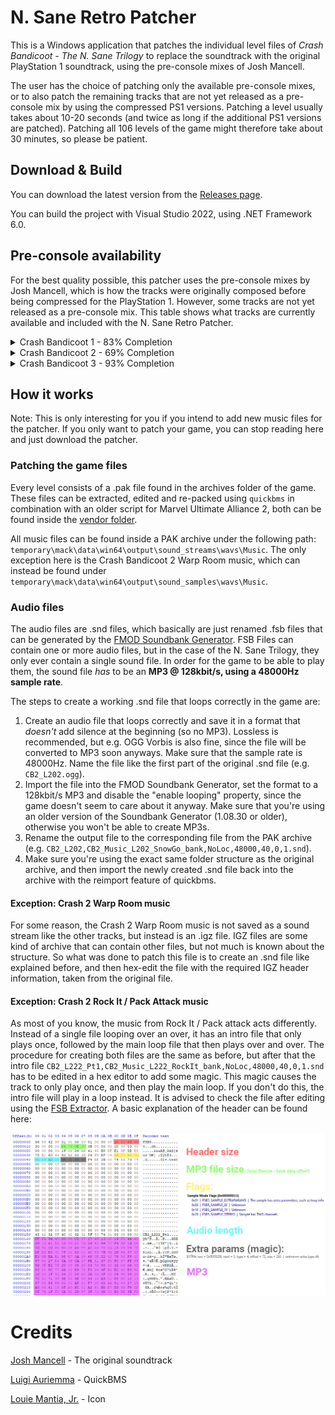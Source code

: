# N. Sane Retro Patcher

This is a Windows application that patches the individual level files of _Crash Bandicoot - The N. Sane Trilogy_ to replace the soundtrack with the original PlayStation 1 soundtrack, using the pre-console mixes of Josh Mancell.

The user has the choice of patching only the available pre-console mixes, or to also patch the remaining tracks that are not yet released as a pre-console mix by using the compressed PS1 versions. Patching a level usually takes about 10-20 seconds (and twice as long if the additional PS1 versions are patched). Patching all 106 levels of the game might therefore take about 30 minutes, so please be patient.

## Download & Build

You can download the latest version from the [Releases page](https://github.com/NoisyFlake/NSaneRetroPatcher/releases/latest).

You can build the project with Visual Studio 2022, using .NET Framework 6.0.

## Pre-console availability

For the best quality possible, this patcher uses the pre-console mixes by Josh Mancell, which is how the tracks were originally composed before being compressed for the PlayStation 1. However, some tracks are not yet released as a pre-console mix. This table shows what tracks are currently available and included with the N. Sane Retro Patcher.

<details>
  <summary>Crash Bandicoot 1 - 83% Completion</summary>
 
| Level | Track | Pre-Console mix |
| ---------- | ----- | --------------- |
| N. Sanity Beach, Wumpa Islands | Main Theme | :heavy_check_mark: | 
|                 | Part 2 (Jungle) | :x: | 
| Jungle Rollers, Rolling Stones | Main Theme | :x: | 
| The Great Gate, Native Fortress | Main Theme | :heavy_check_mark: | 
| Boulders, Boulder Dash | Main Theme | :heavy_check_mark: | 
| Upstream, Up the Creek | Main Theme | :heavy_check_mark: | 
| Hog Wild, Whole Hog | Main Theme | :heavy_check_mark: | 
| The Lost City, Sunset Vista | Main Theme | :heavy_check_mark: | 
| Temple Ruins, Jaws of Darkness | Main Theme | :heavy_check_mark: | 
| Road to Nowhere, The High Road | Main Theme | :x: | 
| Heavy Machinery, Castle Machinery | Main Theme | :heavy_check_mark: | 
| Cortex Power | Main Theme | :heavy_check_mark: | 
| Generator Room | Main Theme | :heavy_check_mark: | 
| Toxic Waste | Main Theme | :heavy_check_mark: | 
| Slippery Climb, Stormy Ascent | Main Theme | :heavy_check_mark: | 
| Lights Out, Fumbling in the Dark | Main Theme | :heavy_check_mark: | 
| The Lab | Main Theme | :heavy_check_mark: | 
| The Great Hall | Main Theme | :heavy_check_mark: | 
| | | 
| Papu Papu | Main Theme | :heavy_check_mark: | 
| Ripper Roo | Main Theme | :heavy_check_mark: | 
| Koala Kong | Main Theme | :heavy_check_mark: | 
| Pinstripe Potoroo | Main Theme | :x: | 
| Dr. Nitrus Brio, Brio Bonus Round | Main Theme | :heavy_check_mark: | 
| Dr. Neo Cortex, Cortex Bonus Round | Main Theme | :heavy_check_mark: | 
| Tawna Bonus Round | Main Theme | :heavy_check_mark: | 
  
</details>

<details>
  <summary>Crash Bandicoot 2 - 69% Completion</summary>
 
| Level | Track | Pre-Console mix |
| ---------- | ----- | --------------- |
| Turtle Woods, The Pits, Night Fight | Main Theme | :heavy_check_mark: | 
|                                     | Bonus Round | :x: | 
|                                     | Gem / Skull Route / Totally Fly | :x: | 
| Snow Go, Snow Biz, Cold Hard Crash | Main Theme | :heavy_check_mark: | 
|                                    | Bonus Round | :x: | 
|                                    | Gem / Skull Route | :x: | 
| Hang Eight, Air Crash, Plant Food | Main Theme | :heavy_check_mark: | 
|                                   | Bonus Round | :x: | 
|                                   | Gem / Skull Route | :heavy_check_mark: | 
| Crash Dash, Crash Crush, Un-Bearable | Main Theme | :heavy_check_mark: | 
|                                      | Bonus Round | :x: | 
|                                      | Gem / Skull Route | :heavy_check_mark: | 
| Bear It, Bear Down, Totally Bear | Main Theme | :heavy_check_mark: | 
| The Eel Deal, Sewer Or Later, Hangin' Out | Main Theme | :heavy_check_mark: | 
|                                           | Bonus Round | :x: | 
|                                           | Gem / Skull Route | :heavy_check_mark: | 
| Road to Ruin, Ruination | Main Theme | :heavy_check_mark: | 
|                         | Bonus Round | :x: | 
|                         | Gem / Skull Route | :x: | 
| Diggin' It, Bee-Having | Main Theme | :heavy_check_mark: | 
|                        | Bonus Round | :x: | 
|                        | Gem / Skull Route | :heavy_check_mark: | 
| Piston It Away, Spaced Out | Main Theme | :heavy_check_mark: | 
|                            | Bonus Round | :heavy_check_mark: | 
|                            | Gem / Skull Route | :heavy_check_mark: | 
| Rock It, Pack Attack | Main Theme | :heavy_check_mark: | 
| | | 
| Ripper Roo | Main Theme | :heavy_check_mark: | 
| Komodo Bros | Main Theme | :heavy_check_mark: | 
| Tiny Tiger | Main Theme | :heavy_check_mark: | 
| Dr. N. Gin | Main Theme | :heavy_check_mark: | 
| Dr. Neo Cortex | Main Theme | :heavy_check_mark: | 
| Warp Room | Main Theme | :heavy_check_mark: | 
</details>
  
<details>
  <summary>Crash Bandicoot 3 - 93% Completion</summary>
 
| Level | Track | Pre-Console mix |
| ---------- | ----- | --------------- |
| Toad Village, Gee Wiz, Double Header | Main Theme | :heavy_check_mark: |
|                                      | Bonus Round | :heavy_check_mark: |
| Under Pressure, Deep Trouble | Main Theme | :heavy_check_mark: |
| Orient Express, Midnight Run | Main Theme | :heavy_check_mark: |
| Bone Yard, Dino Might, Eggipus Rex | Main Theme | :heavy_check_mark: |
|                                    | Bonus Round | :heavy_check_mark: |
|                                    | Gem / Skull Route | :heavy_check_mark: |
| Makin' Waves, Tell no Tales, Ski Crazed, Hot Coco | Main Theme | :heavy_check_mark: |
| Hang 'Em High, High Time, Flaming Passion | Main Theme | :heavy_check_mark: |
|                                           | Bonus Round | :heavy_check_mark: |
|                                           | Gem / Skull Route | :heavy_check_mark: |
| Hog Ride, Road Crash, Orange Asphalt, Area 51 | Main Theme | :heavy_check_mark: |
| Tomb Time, Sphynxinator, Tomb Wader | Main Theme | :heavy_check_mark: |
|                                     | Bonus Round | :heavy_check_mark: |
|                                     | Gem / Skull Route | :heavy_check_mark: |
| Bye Bye Blimps | Main Theme | :x: |
| Future Frenzy, Gone Tomorrow, Future Tense | Main Theme | :heavy_check_mark: |
|                                            | Bonus Round | :heavy_check_mark: |
|                                            | Gem / Skull Route | :heavy_check_mark: |
| Mad Bombers | Main Theme | :x: |
| Rings of Power | Main Theme | :heavy_check_mark: |
| | |
| Tiny Tiger | Main Theme | :heavy_check_mark: | 
| Dingodile | Main Theme | :heavy_check_mark: | 
| N. Tropy | Main Theme | :heavy_check_mark: | 
| N. Gin | Main Theme | :heavy_check_mark: | 
| Neo Cortex | Main Theme | :heavy_check_mark: | 
| Time Twister | Main Theme | :heavy_check_mark: | 
</details>

## How it works

Note: This is only interesting for you if you intend to add new music files for the patcher. If you only want to patch your game, you can stop reading here and just download the patcher.

### Patching the game files

Every level consists of a .pak file found in the archives folder of the game. These files can be extracted, edited and re-packed using `quickbms` in combination with an older script for Marvel Ultimate Alliance 2, both can be found inside the [vendor folder](/vendor). 

All music files can be found inside a PAK archive under the following path: `temporary\mack\data\win64\output\sound_streams\wavs\Music`. The only exception here is the Crash Bandicoot 2 Warp Room music, which can instead be found under `temporary\mack\data\win64\output\sound_samples\wavs\Music`.

### Audio files

The audio files are .snd files, which basically are just renamed .fsb files that can be generated by the [FMOD Soundbank Generator](https://www.fmod.com/download). FSB Files can contain one or more audio files, but in the case of the N. Sane Trilogy, they only ever contain a single sound file. In order for the game to be able to play them, the sound file _has_ to be an **MP3 @ 128kbit/s, using a 48000Hz sample rate**.

The steps to create a working .snd file that loops correctly in the game are:

1. Create an audio file that loops correctly and save it in a format that _doesn't_ add silence at the beginning (so no MP3). Lossless is recommended, but e.g. OGG Vorbis is also fine, since the file will be converted to MP3 soon anyways. Make sure that the sample rate is 48000Hz. Name the file like the first part of the original .snd file (e.g. `CB2_L202.ogg`).
2. Import the file into the FMOD Soundbank Generator, set the format to a 128kbit/s MP3 and disable the "enable looping" property, since the game doesn't seem to care about it anyway. Make sure that you're using an older version of the Soundbank Generator (1.08.30 or older), otherwise you won't be able to create MP3s.
3. Rename the output file to the corresponding file from the PAK archive (e.g. `CB2_L202,CB2_Music_L202_SnowGo_bank,NoLoc,48000,40,0,1.snd`).
4. Make sure you're using the exact same folder structure as the original archive, and then import the newly created .snd file back into the archive with the reimport feature of quickbms.

#### Exception: Crash 2 Warp Room music

For some reason, the Crash 2 Warp Room music is not saved as a sound stream like the other tracks, but instead is an .igz file. IGZ files are some kind of archive that can contain other files, but not much is known about the structure. So what was done to patch this file is to create an .snd file like explained before, and then hex-edit the file with the required IGZ header information, taken from the original file.

#### Exception: Crash 2 Rock It / Pack Attack music

As most of you know, the music from Rock It / Pack attack acts differently. Instead of a single file looping over an over, it has an intro file that only plays once, followed by the main loop file that then plays over and over. The procedure for creating both files are the same as before, but after that the intro file `CB2_L222_Pt1,CB2_Music_L222_RockIt_bank,NoLoc,48000,40,0,1.snd` has to be edited in a hex editor to add some magic. This magic causes the track to only play once, and then play the main loop. If you don't do this, the intro file will play in a loop instead. It is advised to check the file after editing using the [FSB Extractor](http://aezay.dk/aezay/fsbextractor/). A basic explanation of the header can be found here: 

![image](/resources/RockIt_Pt1_HeaderExplanation.png)

# Credits

[Josh Mancell](https://soundcloud.com/joshmancell) - The original soundtrack

[Luigi Auriemma](http://aluigi.altervista.org/quickbms.htm) - QuickBMS

[Louie Mantia, Jr.](http://louie.world/icons/) - Icon
